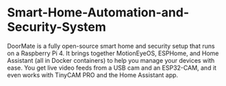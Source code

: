 # Smart-Home-Automation-and-Security-System
DoorMate is a fully open-source smart home and security setup that runs on a Raspberry Pi 4. It brings together MotionEyeOS, ESPHome, and Home Assistant (all in Docker containers) to help you manage your devices with ease. You get live video feeds from a USB cam and an ESP32-CAM, and it even works with TinyCAM PRO and the Home Assistant app.
